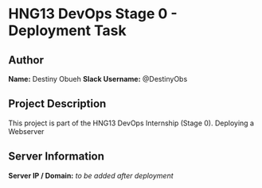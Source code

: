# HNG13 DevOps Stage 0 - Deployment Task

## Author
**Name:** Destiny Obueh 
**Slack Username:** @DestinyObs

## Project Description
This project is part of the HNG13 DevOps Internship (Stage 0).
Deploying a Webserver

## Server Information
**Server IP / Domain:** _to be added after deployment_
